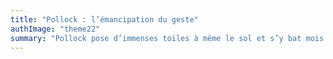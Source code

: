 ```yaml
---
title: "Pollock : l’émancipation du geste"
authImage: "theme22"
summary: "Pollock pose d’immenses toiles à même le sol et s’y bat mois durant comme un toréro. Ces tableaux, à l’originalité tonitruante, marquent le début de l’hégémonie américaine sur les avant-gardes."
---
```

